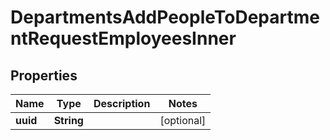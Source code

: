

# DepartmentsAddPeopleToDepartmentRequestEmployeesInner


## Properties

| Name | Type | Description | Notes |
|------------ | ------------- | ------------- | -------------|
|**uuid** | **String** |  |  [optional] |



